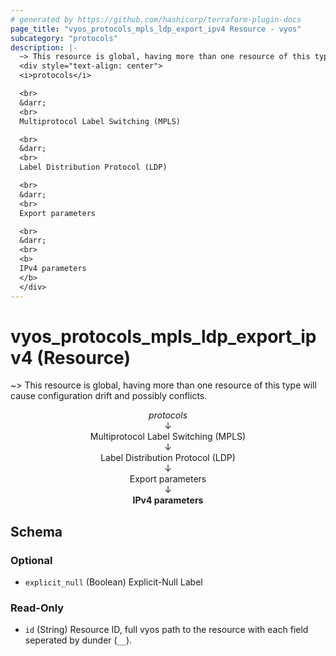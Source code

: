 ```yaml
---
# generated by https://github.com/hashicorp/terraform-plugin-docs
page_title: "vyos_protocols_mpls_ldp_export_ipv4 Resource - vyos"
subcategory: "protocols"
description: |-
  ~> This resource is global, having more than one resource of this type will cause configuration drift and possibly conflicts.
  <div style="text-align: center">
  <i>protocols</i>

  <br>
  &darr;
  <br>
  Multiprotocol Label Switching (MPLS)

  <br>
  &darr;
  <br>
  Label Distribution Protocol (LDP)

  <br>
  &darr;
  <br>
  Export parameters

  <br>
  &darr;
  <br>
  <b>
  IPv4 parameters
  </b>
  </div>
---
```


# vyos_protocols_mpls_ldp_export_ipv4 (Resource)

~> This resource is global, having more than one resource of this type will cause configuration drift and possibly conflicts.

<div style="text-align: center">
<i>protocols</i>

<br>
&darr;
<br>
Multiprotocol Label Switching (MPLS)

<br>
&darr;
<br>
Label Distribution Protocol (LDP)

<br>
&darr;
<br>
Export parameters

<br>
&darr;
<br>
<b>
IPv4 parameters
</b>
</div>



<!-- schema generated by tfplugindocs -->
## Schema

### Optional

- `explicit_null` (Boolean) Explicit-Null Label

### Read-Only

- `id` (String) Resource ID, full vyos path to the resource with each field seperated by dunder (`__`).
